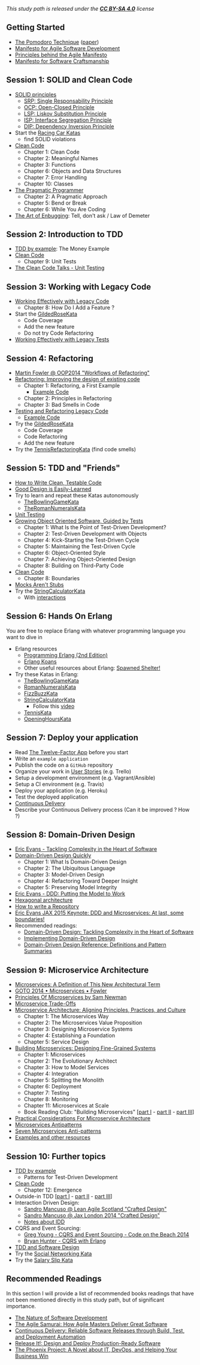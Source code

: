 *This study path is released under the [**CC BY-SA 4.0**](https://creativecommons.org/licenses/by-sa/4.0/) license*

## Getting Started

- [The Pomodoro Technique](http://pomodorotechnique.com/) ([paper](http://baomee.info/pdf/technique/1.pdf))
- [Manifesto for Agile Software Development](http://www.agilemanifesto.org/)
- [Principles behind the Agile Manifesto](http://www.agilemanifesto.org/principles.html)
- [Manifesto for Software Craftsmanship](http://manifesto.softwarecraftsmanship.org/)

## Session 1: SOLID and Clean Code

- [SOLID principles](http://butunclebob.com/ArticleS.UncleBob.PrinciplesOfOod)
  - [SRP: Single Responsability Principle](https://docs.google.com/open?id=0ByOwmqah_nuGNHEtcU5OekdDMkk)
  - [OCP: Open-Closed Principle](http://docs.google.com/a/cleancoder.com/viewer?a=v&pid=explorer&chrome=true&srcid=0BwhCYaYDn8EgN2M5MTkwM2EtNWFkZC00ZTI3LWFjZTUtNTFhZGZiYmUzODc1&hl=en)
  - [LSP: Liskov Substitution Principle](http://docs.google.com/a/cleancoder.com/viewer?a=v&pid=explorer&chrome=true&srcid=0BwhCYaYDn8EgNzAzZjA5ZmItNjU3NS00MzQ5LTkwYjMtMDJhNDU5ZTM0MTlh&hl=en)
  - [ISP: Interface Segregation Principle](http://docs.google.com/a/cleancoder.com/viewer?a=v&pid=explorer&chrome=true&srcid=0BwhCYaYDn8EgOTViYjJhYzMtMzYxMC00MzFjLWJjMzYtOGJiMDc5N2JkYmJi&hl=en)
  - [DIP: Dependency Inversion Principle](http://docs.google.com/a/cleancoder.com/viewer?a=v&pid=explorer&chrome=true&srcid=0BwhCYaYDn8EgMjdlMWIzNGUtZTQ0NC00ZjQ5LTkwYzQtZjRhMDRlNTQ3ZGMz&hl=en)
- Start the [Racing Car Katas](https://github.com/emilybache/Racing-Car-Katas)
  - find SOLID violations
- [Clean Code](http://www.amazon.com/Clean-Code-Handbook-Software-Craftsmanship/dp/0132350882)
  - Chapter 1: Clean Code
  - Chapter 2: Meaningful Names
  - Chapter 3: Functions
  - Chapter 6: Objects and Data Structures
  - Chapter 7: Error Handling
  - Chapter 10: Classes
- [The Pragmatic Programmer](https://pragprog.com/book/tpp/the-pragmatic-programmer)
  - Chapter 2: A Pragmatic Approach
  - Chapter 5: Bend or Break
  - Chapter 6: While You Are Coding
- [The Art of Enbugging](http://www.ccs.neu.edu/research/demeter/related-work/pragmatic-programmer/jan_03_enbug.pdf): Tell, don't ask / Law of Demeter

## Session 2: Introduction to TDD

- [TDD by example](http://www.amazon.com/Test-Driven-Development-By-Example/dp/0321146530): The Money Example
- [Clean Code](http://www.amazon.com/Clean-Code-Handbook-Software-Craftsmanship/dp/0132350882)
  - Chapter 9: Unit Tests
- [The Clean Code Talks - Unit Testing](https://www.youtube.com/watch?v=wEhu57pih5w)

## Session 3: Working with Legacy Code

- [Working Effectively with Legacy Code](http://www.amazon.com/Working-Effectively-Legacy-Michael-Feathers/dp/0131177052)
  - Chapter 8: How Do I Add a Feature ?
- Start the [GildedRoseKata](https://github.com/joebew42/GildedRose)
  - Code Coverage
  - Add the new feature
  - Do not try Code Refactoring
- [Working Effectively with Legacy Tests](http://natpryce.com/articles/000813.html)

## Session 4: Refactoring

- [Martin Fowler @ OOP2014 "Workflows of Refactoring"](https://www.youtube.com/watch?v=vqEg37e4Mkw)
- [Refactoring: Improving the design of existing code](http://www.amazon.com/Refactoring-Improving-Design-Existing-Code/dp/0201485672)
  - Chapter 1: Refactoring, a First Example
    - [Example Code](https://github.com/joebew42/refactoring-day/tree/master/movie-rental/java)
  - Chapter 2: Principles in Refactoring
  - Chapter 3: Bad Smells in Code
- [Testing and Refactoring Legacy Code](https://www.youtube.com/watch?v=_NnElPO5BU0)
  - [Example Code](https://github.com/sandromancuso/trip-service-kata)
- Try the [GildedRoseKata](https://github.com/joebew42/GildedRose)
  - Code Coverage
  - Code Refactoring
  - Add the new feature
- Try the [TennisRefactoringKata](https://github.com/emilybache/Tennis-Refactoring-Kata) (find code smells)

## Session 5: TDD and "Friends"

- [How to Write Clean, Testable Code](https://www.youtube.com/watch?v=XcT4yYu_TTs)
- [Good Design is Easily-Learned](http://blog.scottbellware.com/2009/01/good-design-is-easily-learned.html)
- Try to learn and repeat these Katas autonomously
  - [TheBowlingGameKata](http://butunclebob.com/ArticleS.UncleBob.TheBowlingGameKata)
  - [TheRomanNumeralsKata](http://www.codekatas.org/casts/roman-numerals-kata-with-audio-commentary)
- [Unit Testing](https://www.youtube.com/watch?v=wEhu57pih5w)
- [Growing Object Oriented Software, Guided by Tests](http://www.growing-object-oriented-software.com/)
  - Chapter 1: What Is the Point of Test-Driven Development?
  - Chapter 2: Test-Driven Development with Objects
  - Chapter 4: Kick-Starting the Test-Driven Cycle
  - Chapter 5: Maintaining the Test-Driven Cycle
  - Chapter 6: Object-Oriented Style
  - Chapter 7: Achieving Object-Oriented Design
  - Chapter 8: Building on Third-Party Code
- [Clean Code](http://www.amazon.com/Clean-Code-Handbook-Software-Craftsmanship/dp/0132350882)
  - Chapter 8: Boundaries
- [Mocks Aren't Stubs](http://martinfowler.com/articles/mocksArentStubs.html)
- Try the [StringCalculatorKata](http://osherove.com/tdd-kata-1/)
  - With [interactions](http://osherove.com/tdd-kata-2/)

## Session 6: Hands On Erlang

You are free to replace Erlang with whatever programming language you want to dive in

- Erlang resources
  - [Programming Erlang (2nd Edition)](https://pragprog.com/book/jaerlang2/programming-erlang)
  - [Erlang Koans](https://github.com/patrickgombert/erlang-koans)
  - Other useful resources about Erlang: [Spawned Shelter!](http://spawnedshelter.com/)
- Try these Katas in Erlang:
  - [TheBowlingGameKata](http://butunclebob.com/ArticleS.UncleBob.TheBowlingGameKata)
  - [RomanNumeralsKata](http://codingdojo.org/cgi-bin/index.pl?KataRomanNumerals)
  - [FizzBuzzKata](http://codingdojo.org/cgi-bin/index.pl?KataFizzBuzz)
  - [StringCalculatorKata](http://osherove.com/tdd-kata-1/)
    - Follow this [video](https://vimeo.com/8206748)
  - [TennisKata](http://codingdojo.org/cgi-bin/index.pl?KataTennis)
  - [OpeningHoursKata](https://github.com/christian-fei/opening-hours-kata)

## Session 7: Deploy your application

- Read [The Twelve-Factor App](http://12factor.net/) before you start
- Write an `example application`
- Publish the code on a `GitHub` repository
- Organize your work in [User Stories](http://www.agilemodeling.com/artifacts/userStory.htm) (e.g. Trello)
- Setup a development environment (e.g. Vagrant/Ansible)
- Setup a CI environment (e.g. Travis)
- Deploy your application (e.g. Heroku)
- Test the deployed application
- [Continuous Delivery](http://martinfowler.com/bliki/ContinuousDelivery.html)
- Describe your Continuous Delivery process (Can it be improved ? How ?)

## Session 8: Domain-Driven Design

- [Eric Evans - Tackling Complexity in the Heart of Software](https://www.youtube.com/watch?v=dnUFEg68ESM)
- [Domain-Driven Design Quickly](https://www.infoq.com/minibooks/domain-driven-design-quickly)
  - Chapter 1: What Is Domain-Driven Design
  - Chapter 2: The Ubiquitous Language
  - Chapter 3: Model-Driven Design
  - Chapter 4: Refactoring Toward Deeper Insight
  - Chapter 5: Preserving Model Integrity
- [Eric Evans - DDD: Putting the Model to Work](https://www.infoq.com/presentations/model-to-work-evans)
- [Hexagonal architecture](http://alistair.cockburn.us/Hexagonal+architecture)
- [How to write a Repository](http://philcalcado.com/2010/12/23/how_to_write_a_repository.html)
- [Eric Evans JAX 2015 Keynote: DDD and Microservices: At last, some boundaries!](https://vimeo.com/125769142)
- Recommended readings:
  - [Domain-Driven Design: Tackling Complexity in the Heart of Software](https://www.amazon.com/Domain-Driven-Design-Tackling-Complexity-Software/dp/0321125215)
  - [Implementing Domain-Driven Design](https://www.amazon.it/dp/0321834577)
  - [Domain-Driven Design Reference: Definitions and Pattern Summaries](https://www.amazon.com/Domain-Driven-Design-Reference-Definitions-Summaries/dp/1457501198)

## Session 9: Microservice Architecture

- [Microservices: A Definition of This New Architectural Term](https://martinfowler.com/articles/microservices.html)
- [GOTO 2014 • Microservices • Fowler](https://www.youtube.com/watch?v=wgdBVIX9ifA)
- [Principles Of Microservices by Sam Newman](https://www.youtube.com/watch?v=PFQnNFe27kU)
- [Microservice Trade-Offs](http://martinfowler.com/articles/microservice-trade-offs.html)
- [Microservice Architecture: Aligning Principles, Practices, and Culture](https://www.amazon.com/dp/1491956259)
  - Chapter 1: The Microservices Way
  - Chapter 2: The Microservices Value Proposition
  - Chapter 3: Designing Microservice Systems
  - Chapter 4: Establishing a Foundation
  - Chapter 5: Service Design
- [Building Microservices: Designing Fine-Grained Systems](https://www.amazon.com/Building-Microservices-Sam-Newman/dp/1491950358)
  - Chapter 1: Microservices
  - Chapter 2: The Evolutionary Architect
  - Chapter 3: How to Model Services
  - Chapter 4: Integration
  - Chapter 5: Splitting the Monolith
  - Chapter 6: Deployment
  - Chapter 7: Testing
  - Chapter 8: Monitoring
  - Chapter 11: Microservices at Scale
  - Book Reading Club: "Building Microservices" [[part I](https://www.youtube.com/watch?v=Caj-qCOniXM) - [part II](https://www.youtube.com/watch?v=zS57uYLzF1I) - [part III](https://www.youtube.com/watch?v=DAVMB_Tc00w)]
- [Practical Considerations For Microservice Architecture](https://vimeo.com/105751281)
- [Microservices Antipatterns](https://www.youtube.com/watch?v=I56HzTKvZKc)
- [Seven Microservices Anti-patterns](https://www.infoq.com/articles/seven-uservices-antipatterns)
- [Examples and other resources](https://gist.github.com/pdincau/8e6d42dfc44cf158e70293604bae0c17)

## Session 10: Further topics

- [TDD by example](http://www.amazon.com/Test-Driven-Development-By-Example/dp/0321146530)
  - Patterns for Test-Driven Development
- [Clean Code](http://www.amazon.com/Clean-Code-Handbook-Software-Craftsmanship/dp/0132350882)
  - Chapter 12: Emergence
- Outside-in TDD [[part I](https://www.youtube.com/watch?v=XHnuMjah6ps) - [part II](https://www.youtube.com/watch?v=gs0rqDdz3ko) - [part III](https://www.youtube.com/watch?v=R9OAt9AOrzI)]
- Interaction Driven Design:
  - [Sandro Mancuso @ Lean Agile Scotland "Crafted Design"](https://vimeo.com/107963074)
  - [Sandro Mancuso @ Jax London 2014 "Crafted Design"](https://vimeo.com/128596005)
  - [Notes about IDD](http://joebew42.github.io/notes/20150712SandroMancuso_CraftedDesign.txt)
- CQRS and Event Sourcing:
  - [Greg Young - CQRS and Event Sourcing - Code on the Beach 2014](https://www.youtube.com/watch?v=JHGkaShoyNs)
  - [Bryan Hunter - CQRS with Erlang](https://vimeo.com/97318824)
- [TDD and Software Design](https://www.youtube.com/watch?v=ty3p5VDcoOI)
- Try the [Social Networking Kata](https://github.com/sandromancuso/social_networking_kata)
- Try the [Salary Slip Kata](https://github.com/sandromancuso/salaryslipkata)

## Recommended Readings

In this section I will provide a list of recommended books readings that have not been mentioned directly in this study path, but of significant importance.

- [The Nature of Software Development](https://www.amazon.com/Nature-Software-Development-Simple-Valuable/dp/1941222374)
- [The Agile Samurai: How Agile Masters Deliver Great Software](https://www.amazon.com/Agile-Samurai-Software-Pragmatic-Programmers/dp/1934356581)
- [Continuous Delivery: Reliable Software Releases through Build, Test, and Deployment Automation](https://www.amazon.com/Continuous-Delivery-Deployment-Automation-Addison-Wesley/dp/0321601912)
- [Release It!: Design and Deploy Production-Ready Software](https://www.amazon.com/Release-Production-Ready-Software-Pragmatic-Programmers/dp/0978739213)
- [The Phoenix Project: A Novel about IT, DevOps, and Helping Your Business Win](https://www.amazon.com/Phoenix-Project-DevOps-Helping-Business/dp/0988262509)
